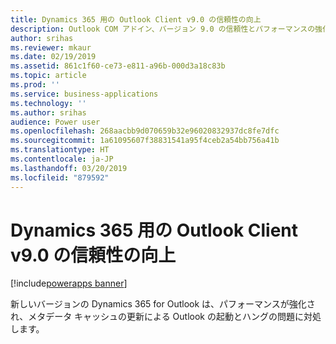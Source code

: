 ```yaml
---
title: Dynamics 365 用の Outlook Client v9.0 の信頼性の向上
description: Outlook COM アドイン、バージョン 9.0 の信頼性とパフォーマンスの強化
author: srihas
ms.reviewer: mkaur
ms.date: 02/19/2019
ms.assetid: 861c1f60-ce73-e811-a96b-000d3a18c83b
ms.topic: article
ms.prod: ''
ms.service: business-applications
ms.technology: ''
ms.author: srihas
audience: Power user
ms.openlocfilehash: 268aacbb9d070659b32e96020832937dc8fe7dfc
ms.sourcegitcommit: 1a61095607f38831541a95f4ceb2a54bb756a41b
ms.translationtype: HT
ms.contentlocale: ja-JP
ms.lasthandoff: 03/20/2019
ms.locfileid: "879592"
---
```

# <a name="more-reliable-outlook-client-v90-for-dynamics-365"></a>Dynamics 365 用の Outlook Client v9.0 の信頼性の向上


[!include[powerapps banner](../includes/powerapps.md)]

新しいバージョンの Dynamics 365 for Outlook は、パフォーマンスが強化され、メタデータ キャッシュの更新による Outlook の起動とハングの問題に対処します。